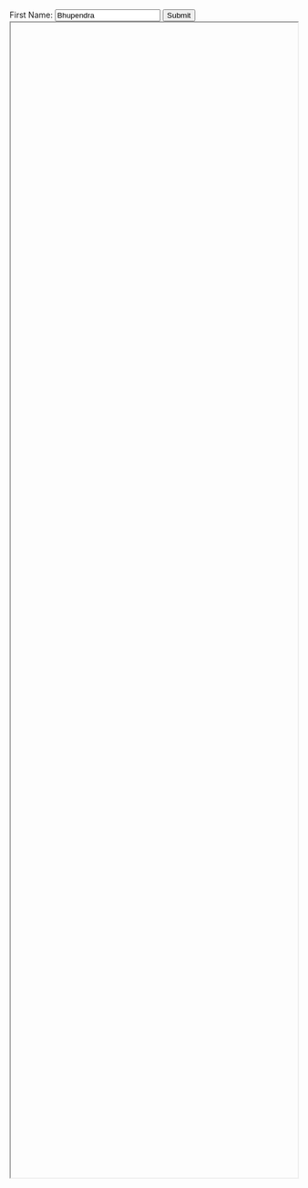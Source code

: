 <script src="https://ajax.googleapis.com/ajax/libs/jquery/3.4.1/jquery.min.js"></script>
<script src="../noname/scripts/main.js"></script>
 
<div id="d1">
 <label for="inpName">First Name: </label>
<input type="text" id="inpName" value="Bhupendra" /> <input type="button" id="btn1" value="Submit">
</div>
<div id="msgDiv"></div>
<div id="mydiv" style="height:2024px;">
     <!--iframe id="myIframe" src="" width="100%" height="300"-->
 <iframe id="myIframe" src="" style="overflow:hidden;height:100%;width:100%" height="100%" width="100%">
     </iframe>
 </div>


